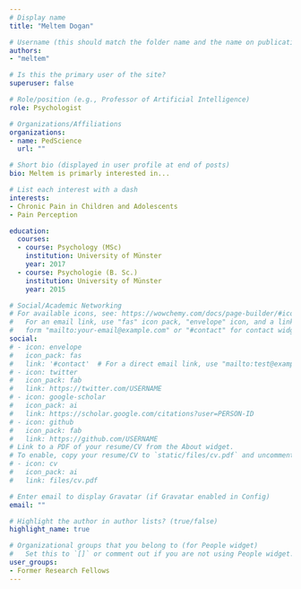 ```yaml
---
# Display name
title: "Meltem Dogan"

# Username (this should match the folder name and the name on publications)
authors:
- "meltem"

# Is this the primary user of the site?
superuser: false

# Role/position (e.g., Professor of Artificial Intelligence)
role: Psychologist

# Organizations/Affiliations
organizations:
- name: PedScience
  url: ""

# Short bio (displayed in user profile at end of posts)
bio: Meltem is primarly interested in...

# List each interest with a dash
interests:
- Chronic Pain in Children and Adolescents
- Pain Perception

education:
  courses:
  - course: Psychology (MSc)
    institution: University of Münster
    year: 2017
  - course: Psychologie (B. Sc.)
    institution: University of Münster
    year: 2015

# Social/Academic Networking
# For available icons, see: https://wowchemy.com/docs/page-builder/#icons
#   For an email link, use "fas" icon pack, "envelope" icon, and a link in the
#   form "mailto:your-email@example.com" or "#contact" for contact widget.
social:
# - icon: envelope
#   icon_pack: fas
#   link: '#contact'  # For a direct email link, use "mailto:test@example.org".
# - icon: twitter
#   icon_pack: fab
#   link: https://twitter.com/USERNAME
# - icon: google-scholar
#   icon_pack: ai
#   link: https://scholar.google.com/citations?user=PERSON-ID
# - icon: github
#   icon_pack: fab
#   link: https://github.com/USERNAME
# Link to a PDF of your resume/CV from the About widget.
# To enable, copy your resume/CV to `static/files/cv.pdf` and uncomment the lines below.
# - icon: cv
#   icon_pack: ai
#   link: files/cv.pdf

# Enter email to display Gravatar (if Gravatar enabled in Config)
email: ""

# Highlight the author in author lists? (true/false)
highlight_name: true

# Organizational groups that you belong to (for People widget)
#   Set this to `[]` or comment out if you are not using People widget.
user_groups:
- Former Research Fellows
---
```

